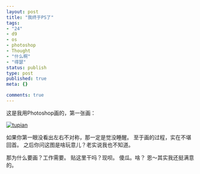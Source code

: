 ```yaml
---
layout: post
title: "我终于PS了"
tags:
- "24"
- d9
- os
- photoshop
- Thought
- "什么啊"
- "得瑟"
status: publish
type: post
published: true
meta: {}

comments: true
---
```

这是我用Photoshop画的，第一张画：

[![tupian](http://farm3.static.flickr.com/2616/3728527085_d91ba2a675_m.jpg)](http://www.flickr.com/photos/kols/3728527085/ "Flickr 上 kols 的 tupian")

如果你第一眼没看出左右不对称，那一定是觉没睡醒。 至于画的过程，实在不堪回首。 之后你问这图是啥玩意儿？老实说我也不知道。

那为什么要画？工作需要。 贴这里干吗？现呗。 傻瓜。啥？ 恩～其实我还挺满意的。
